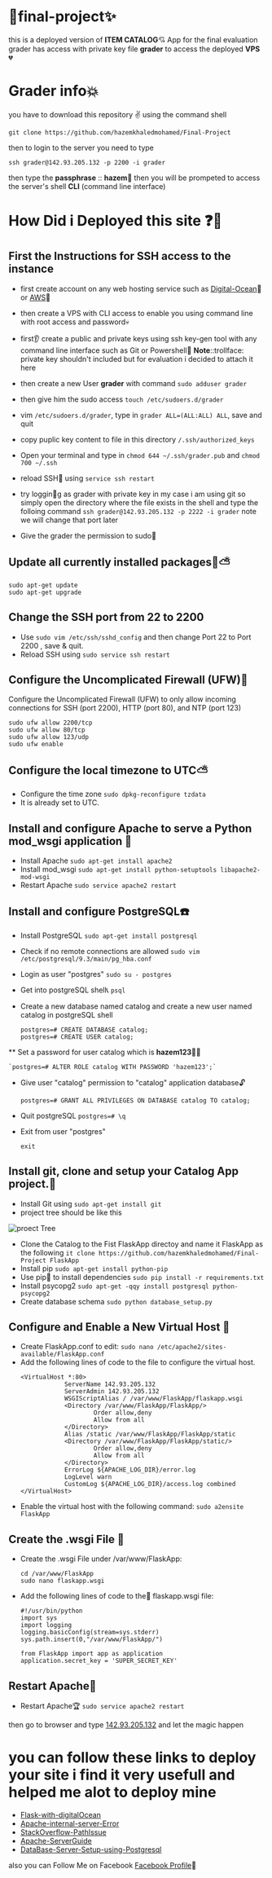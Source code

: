# :dizzy:final-project:sparkles:
this is a deployed version of **ITEM CATALOG**:cupid: App for the final evaluation grader has access with private key file **grader** to access the deployed **VPS** :broken_heart:

# **Grader info**:boom:
you have to download this repository :v: using the command shell
```
git clone https://github.com/hazemkhaledmohamed/Final-Project 
```
then to login to the server you need to type 
```
ssh grader@142.93.205.132 -p 2200 -i grader
```
then type the **passphrase** :: **hazem**:raised_hands: then you will be prompeted to access the server's shell **CLI** (command line interface)

# How Did i Deployed this site :question::pray:
## First the Instructions for SSH access to the instance
* first create account on any web hosting service such as [Digital-Ocean](https://www.digitalocean.com/):muscle: or [AWS](https://aws.amazon.com/):clap:
* then create a VPS with CLI access to enable you using command line with root access and password:skull:
* first:ear: create a public and private keys using ssh key-gen tool with any command line interface such as Git or Powershell:nose:
**Note**::trollface:
private key shouldn't included but for evaluation i decided to attach it here

* then create a new User **grader** with command ``` sudo adduser grader ``` 
* then give him the sudo access ```touch /etc/sudoers.d/grader```
* vim ```/etc/sudoers.d/grader```, type in ```grader ALL=(ALL:ALL) ALL```, save and quit
* copy puplic key content to file in this directory ``` /.ssh/authorized_keys ```
* Open your terminal and type in ``` chmod 644 ~/.ssh/grader.pub ``` and ``` chmod 700 ~/.ssh ```
* reload SSH:snake: using `service ssh restart`
* try loggin:mushroom:g as grader with private key in my case i am using git so simply open the directory where the file exists in the shell and type the folloing command ``` ssh grader@142.93.205.132 -p 2222 -i grader ``` note we will change that port later
* Give the grader the permission to sudo:mushroom:

## Update all currently installed packages:seedling::partly_sunny:
	sudo apt-get update
	sudo apt-get upgrade

## Change the SSH port from 22 to 2200
* Use `sudo vim /etc/ssh/sshd_config` and then change Port 22 to Port 2200 , save & quit.
* Reload SSH using `sudo service ssh restart`

## Configure the Uncomplicated Firewall (UFW):no_bell:

Configure the Uncomplicated Firewall (UFW) to only allow incoming connections for SSH (port 2200), HTTP (port 80), and NTP (port 123)

	sudo ufw allow 2200/tcp
	sudo ufw allow 80/tcp
	sudo ufw allow 123/udp
	sudo ufw enable 
## Configure the local timezone to UTC:partly_sunny:
* Configure the time zone `sudo dpkg-reconfigure tzdata`
* It is already set to UTC.

## Install and configure Apache to serve a Python mod_wsgi application :confetti_ball:
* Install Apache `sudo apt-get install apache2`
* Install mod_wsgi `sudo apt-get install python-setuptools libapache2-mod-wsgi`
* Restart Apache `sudo service apache2 restart`

## Install and configure PostgreSQL:phone:
* Install PostgreSQL `sudo apt-get install postgresql`
* Check if no remote connections are allowed `sudo vim /etc/postgresql/9.3/main/pg_hba.conf`
* Login as user "postgres" `sudo su - postgres`
* Get into postgreSQL shell:telephone_receiver: `psql`
* Create a new database named catalog  and create a new user named catalog in postgreSQL shell
	
	```
	postgres=# CREATE DATABASE catalog;
	postgres=# CREATE USER catalog;
	```
** Set a password for user catalog which is **hazem123**:mega::satellite:
	
	`postgres=# ALTER ROLE catalog WITH PASSWORD 'hazem123';` 
	
* Give user "catalog" permission to "catalog" application database:unlock:
	
	```
	postgres=# GRANT ALL PRIVILEGES ON DATABASE catalog TO catalog;
	```
* Quit postgreSQL `postgres=# \q`
* Exit from user "postgres" 
	
	```
	exit
	```
 
## Install git, clone and setup your Catalog App project.:flashlight:
* Install Git using `sudo apt-get install git`
* project tree should be like this





![proect Tree](https://i.pinimg.com/originals/76/16/e3/7616e3356d08b233e8c3716b8bf8349b.png)
* Clone the Catalog to the Fist FlaskApp directoy and name it FlaskApp as the following ``` it clone https://github.com/hazemkhaledmohamed/Final-Project FlaskApp ```
* Install pip `sudo apt-get install python-pip`
* Use pip:low_brightness: to install dependencies `sudo pip install -r requirements.txt`
* Install psycopg2 `sudo apt-get -qqy install postgresql python-psycopg2`
* Create database schema `sudo python database_setup.py`

## Configure and Enable a New Virtual Host :bath:
* Create FlaskApp.conf to edit: `sudo nano /etc/apache2/sites-available/FlaskApp.conf`
* Add the following lines of code to the file to configure the virtual host. 	
	```
	<VirtualHost *:80>
                ServerName 142.93.205.132
                ServerAdmin 142.93.205.132
                WSGIScriptAlias / /var/www/FlaskApp/flaskapp.wsgi
                <Directory /var/www/FlaskApp/FlaskApp/>
                        Order allow,deny
                        Allow from all
                </Directory>
                Alias /static /var/www/FlaskApp/FlaskApp/static
                <Directory /var/www/FlaskApp/FlaskApp/static/>
                        Order allow,deny
                        Allow from all
                </Directory>
                ErrorLog ${APACHE_LOG_DIR}/error.log
                LogLevel warn
                CustomLog ${APACHE_LOG_DIR}/access.log combined
	</VirtualHost>
	```
* Enable the virtual host with the following command: `sudo a2ensite FlaskApp`

## Create the .wsgi File :triangular_ruler:
* Create the .wsgi File under /var/www/FlaskApp: 
	
	```
	cd /var/www/FlaskApp
	sudo nano flaskapp.wsgi 
	```
* Add the following lines of code to the:musical_score: flaskapp.wsgi file:
	
	```
	#!/usr/bin/python
	import sys
	import logging
	logging.basicConfig(stream=sys.stderr)
	sys.path.insert(0,"/var/www/FlaskApp/")

	from FlaskApp import app as application
	application.secret_key = 'SUPER_SECRET_KEY'
	```

## Restart Apache:gem:
* Restart Apache:trophy: `sudo service apache2 restart `

then go to browser and type [142.93.205.132](http://142.93.205.132) and let the magic happen

# **you can follow these links to deploy your site i find it very usefull and helped me alot to deploy mine**
* [Flask-with-digitalOcean](https://www.digitalocean.com/community/tutorials/how-to-deploy-a-flask-application-on-an-ubuntu-vps)
* [Apache-internal-server-Error](https://www.digitalocean.com/community/questions/500-internal-server-error-how-can-i-fix-this-this-website-was-supposed-to-be-a-christmas-present)
* [StackOverflow-PathIssue](https://stackoverflow.com/questions/7302619/operationalerror-operationalerror-unable-to-open-database-file-none-none)
* [Apache-ServerGuide](https://help.ubuntu.com/lts/serverguide/httpd.html)
* [DataBase-Server-Setup-using-Postgresql](https://o7planning.org/en/11325/installing-and-configuring-postgresql-database-on-ubuntu-server)

also you can Follow Me on Facebook [Facebook Profile](https://www.facebook.com/hazem.khaled.3386585):saxophone:
